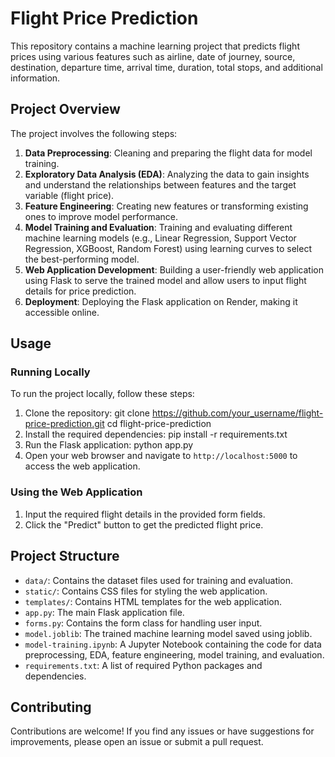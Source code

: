 # Flight Price Prediction

This repository contains a machine learning project that predicts flight prices using various features such as airline, date of journey, source, destination, departure time, arrival time, duration, total stops, and additional information.

## Project Overview

The project involves the following steps:

1. **Data Preprocessing**: Cleaning and preparing the flight data for model training.
2. **Exploratory Data Analysis (EDA)**: Analyzing the data to gain insights and understand the relationships between features and the target variable (flight price).
3. **Feature Engineering**: Creating new features or transforming existing ones to improve model performance.
4. **Model Training and Evaluation**: Training and evaluating different machine learning models (e.g., Linear Regression, Support Vector Regression, XGBoost, Random Forest) using learning curves to select the best-performing model.
5. **Web Application Development**: Building a user-friendly web application using Flask to serve the trained model and allow users to input flight details for price prediction.
6. **Deployment**: Deploying the Flask application on Render, making it accessible online.

## Usage

### Running Locally

To run the project locally, follow these steps:

1. Clone the repository: git clone https://github.com/your_username/flight-price-prediction.git
cd flight-price-prediction
2. Install the required dependencies: pip install -r requirements.txt
3. Run the Flask application: python app.py
4. Open your web browser and navigate to `http://localhost:5000` to access the web application.

### Using the Web Application

1. Input the required flight details in the provided form fields.
2. Click the "Predict" button to get the predicted flight price.

## Project Structure

- `data/`: Contains the dataset files used for training and evaluation.
- `static/`: Contains CSS files for styling the web application.
- `templates/`: Contains HTML templates for the web application.
- `app.py`: The main Flask application file.
- `forms.py`: Contains the form class for handling user input.
- `model.joblib`: The trained machine learning model saved using joblib.
- `model-training.ipynb`: A Jupyter Notebook containing the code for data preprocessing, EDA, feature engineering, model training, and evaluation.
- `requirements.txt`: A list of required Python packages and dependencies.

## Contributing

Contributions are welcome! If you find any issues or have suggestions for improvements, please open an issue or submit a pull request.
